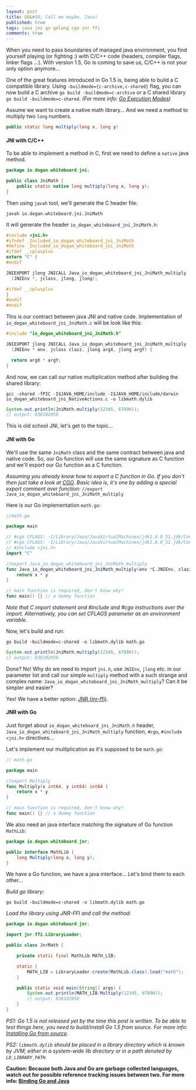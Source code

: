 ```yaml
---
layout: post
title: GO&#58; Call me maybe, Java!
published: true
tags: java jni go golang cgo jnr ffi
comments: true
---
```


When you need to pass boundaries of managed java environment, you find yourself playing (or fighting :) with C/C++ code (headers, compiler flags, linker flags ...).
With version 1.5, Go is coming to save us, C/C++ is not your only option anymore...

<!--excerpt-->

One of the great features introduced in Go 1.5 is, being able to build a C compatible library. Using `-buildmode={c-archive,c-shared}` flag, you can now build a C archive `go build -buildmode=c-archive` or a C shared library `go build -buildmode=c-shared`. _(For more info: [Go Execution Modes](https://docs.google.com/document/d/1nr-TQHw_er6GOQRsF6T43GGhFDelrAP0NqSS_00RgZQ/))_

Assume we want to create a native math library... And we need a method to multiply two `long` numbers.

```java
public static long multiply(long x, long y)
```

#### JNI with C/C++
To be able to implement a method in C, first we need to define a `native` java method.

```java
package io.dogan.whiteboard.jni;

public class JniMath {
    public static native long multiply(long x, long y);
}
```

Then using `javah` tool, we'll generate the C header file:

```
javah io.dogan.whiteboard.jni.JniMath
```

It will generate the header `io_dogan_whiteboard_jni_JniMath.h`:

```C
#include <jni.h>
#ifndef _Included_io_dogan_whiteboard_jni_JniMath
#define _Included_io_dogan_whiteboard_jni_JniMath
#ifdef __cplusplus
extern "C" {
#endif

JNIEXPORT jlong JNICALL Java_io_dogan_whiteboard_jni_JniMath_multiply
  (JNIEnv *, jclass, jlong, jlong);

#ifdef __cplusplus
}
#endif
#endif
```

This is our contract between java JNI and native code. Implementation of `io_dogan_whiteboard_jni_JniMath.c` will be look like this:

```C
#include "io_dogan_whiteboard_jni_JniMath.h"

JNIEXPORT jlong JNICALL Java_io_dogan_whiteboard_jni_JniMath_multiply
  (JNIEnv * env, jclass clazz, jlong argX, jlong argY) {

  return argX * argY;
}
```

And now, we can call our native multiplication method after building the shared library:

```
gcc -shared -fPIC -I$JAVA_HOME/include -I$JAVA_HOME/include/darwin io_dogan_whiteboard_jni_NativeActions.c -o libmath.dylib
```

```java
System.out.println(JniMath.multiply(12345, 67890));
// output: 838102050
```

This is old school JNI, let's get to the topic...

#### JNI with Go
We'll use the same `JniMath` class and the same contract between java and native code. So, our Go function will use the same signature as C function and we'll export our Go function as a C function.

_Assuming you already know how to export a C function in Go. If you don't then just take a look at [CGO](http://golang.org/cmd/cgo/#hdr-C_references_to_Go). Basic idea is, it's one by adding a special export comment over function:_
`//export Java_io_dogan_whiteboard_jni_JniMath_multiply`

Here is our Go implementation `math.go`:

```go
//math.go

package main

// #cgo CFLAGS: -I/Library/Java/JavaVirtualMachines/jdk1.8.0_51.jdk/Contents/Home/include
// #cgo CFLAGS: -I/Library/Java/JavaVirtualMachines/jdk1.8.0_51.jdk/Contents/Home/include/darwin
// #include <jni.h>
import "C"

//export Java_io_dogan_whiteboard_jni_JniMath_multiply
func Java_io_dogan_whiteboard_jni_JniMath_multiply(env *C.JNIEnv, clazz C.jclass, x C.jlong, y C.jlong) C.jlong {
    return x * y
}

// main function is required, don't know why!
func main() {} // a dummy function
```
_Note that C import statement and #include and #cgo instructions over the import. Alternatively, you can set CFLAGS parameter as an environment variable._

Now, let's build and run:

```
go build -buildmode=c-shared -o libmath.dylib math.go
```

```java
System.out.println(JniMath.multiply(12345, 67890));
// output: 838102050
```

Done? No! Why do we need to import `jni.h`, use `JNIEnv`, `jlong` etc. in our parameter list and call our simple `multiply` method with a such strange and complex name: `Java_io_dogan_whiteboard_jni_JniMath_multiply`? Can it be simpler and easier?

Yes! We have a better option: [JNR (jnr-ffi)](https://github.com/jnr/jnr-ffi).

#### JNR with Go
Just forget about `io_dogan_whiteboard_jni_JniMath.h` header, `Java_io_dogan_whiteboard_jni_JniMath_multiply` function, `#cgo`, `#include <jni.h>` directives...

Let's implement our multiplication as it's supposed to be `math.go`:

```go
// math.go

package main

//export Multiply
func Multiply(x int64, y int64) int64 {
    return x * y
}

// main function is required, don't know why!
func main() {} // a dummy function
```

We also need an java interface matching the signature of Go function `MathLib`:

```java
package io.dogan.whiteboard.jnr;

public interface MathLib {
    long Multiply(long x, long y);
}
```

We have a Go function, we have a java interface... Let's bind them to each other...

_Build go library:_

```
go build -buildmode=c-shared -o libmath.dylib math.go
```

_Load the library using JNR-FFI and call the method:_

```java
package io.dogan.whiteboard.jnr;

import jnr.ffi.LibraryLoader;

public class JnrMath {

    private static final MathLib MATH_LIB;

    static {
        MATH_LIB = LibraryLoader.create(MathLib.class).load("math");
    }

    public static void main(String[] args) {
        System.out.println(MATH_LIB.Multiply(12345, 67890));
        // output: 838102050
    }
}
```



*PS1: Go 1.5 is not released yet by the time this post is written. To be able to test things here, you need to build/install Go 1.5 from source. For more info: [Installing Go from source](https://golang.org/doc/install/source#install).*

*PS2: `libmath.dylib` should be placed in a library directory which is known by JVM; either in a system-wide lib directory or in a path denoted by `LD_LIBRARY_PATH`.*

**Caution: Because both Java and Go are garbage collected languages, watch out for possible reference tracking issues between two. For more info: [Binding Go and Java](https://golang.org/s/gobind)**
